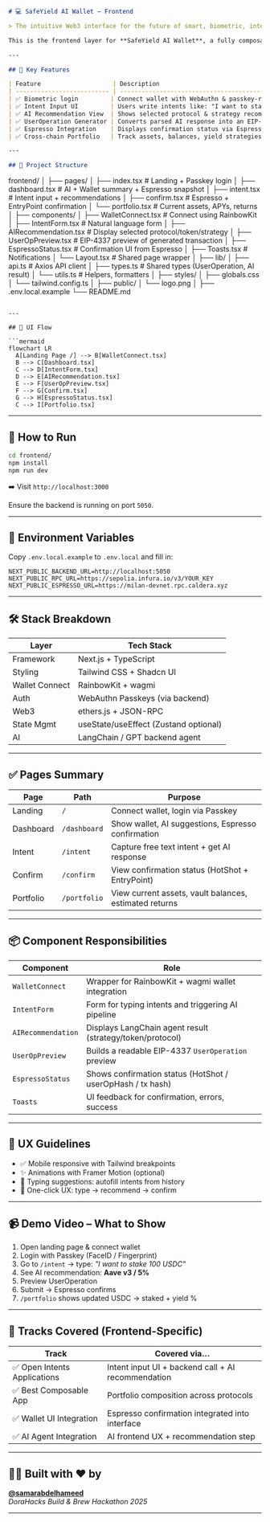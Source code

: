 ```md
# 💻 SafeYield AI Wallet – Frontend

> The intuitive Web3 interface for the future of smart, biometric, intent-based DeFi.

This is the frontend layer for **SafeYield AI Wallet**, a fully composable, EIP-4337 compatible smart wallet powered by AI agents, Espresso confirmations, and biometric authentication. Designed to win DoraHacks 🏆

---

## 🌟 Key Features

| Feature                    | Description                                                       |
| -------------------------- | ----------------------------------------------------------------- |
| ✅ Biometric login         | Connect wallet with WebAuthn & passkey-ready support              |
| ✅ Intent Input UI         | Users write intents like: "I want to stake 100 USDC on Aave"      |
| ✅ AI Recommendation View  | Shows selected protocol & strategy recommended by LangChain agent |
| ✅ UserOperation Generator | Converts parsed AI response into an EIP-4337 UserOperation        |
| ✅ Espresso Integration    | Displays confirmation status via Espresso Sequencer               |
| ✅ Cross-chain Portfolio   | Track assets, balances, yield strategies across protocols         |

---

## 📂 Project Structure
```

frontend/
│
├── pages/
│ ├── index.tsx # Landing + Passkey login
│ ├── dashboard.tsx # AI + Wallet summary + Espresso snapshot
│ ├── intent.tsx # Intent input + recommendations
│ ├── confirm.tsx # Espresso + EntryPoint confirmation
│ └── portfolio.tsx # Current assets, APYs, returns
│
├── components/
│ ├── WalletConnect.tsx # Connect using RainbowKit
│ ├── IntentForm.tsx # Natural language form
│ ├── AIRecommendation.tsx # Display selected protocol/token/strategy
│ ├── UserOpPreview.tsx # EIP-4337 preview of generated transaction
│ ├── EspressoStatus.tsx # Confirmation UI from Espresso
│ ├── Toasts.tsx # Notifications
│ └── Layout.tsx # Shared page wrapper
│
├── lib/
│ ├── api.ts # Axios API client
│ ├── types.ts # Shared types (UserOperation, AI result)
│ └── utils.ts # Helpers, formatters
│
├── styles/
│ ├── globals.css
│ └── tailwind.config.ts
│
├── public/
│ └── logo.png
│
├── .env.local.example
└── README.md

````

---

## 🧭 UI Flow

```mermaid
flowchart LR
  A[Landing Page /] --> B[WalletConnect.tsx]
  B --> C[Dashboard.tsx]
  C --> D[IntentForm.tsx]
  D --> E[AIRecommendation.tsx]
  E --> F[UserOpPreview.tsx]
  F --> G[Confirm.tsx]
  G --> H[EspressoStatus.tsx]
  C --> I[Portfolio.tsx]
````

---

## 🧪 How to Run

```bash
cd frontend/
npm install
npm run dev
```

➡️ Visit `http://localhost:3000`

Ensure the backend is running on port `5050`.

---

## 🔑 Environment Variables

Copy `.env.local.example` to `.env.local` and fill in:

```env
NEXT_PUBLIC_BACKEND_URL=http://localhost:5050
NEXT_PUBLIC_RPC_URL=https://sepolia.infura.io/v3/YOUR_KEY
NEXT_PUBLIC_ESPRESSO_URL=https://milan-devnet.rpc.caldera.xyz
```

---

## 🛠 Stack Breakdown

| Layer          | Tech Stack                            |
| -------------- | ------------------------------------- |
| Framework      | Next.js + TypeScript                  |
| Styling        | Tailwind CSS + Shadcn UI              |
| Wallet Connect | RainbowKit + wagmi                    |
| Auth           | WebAuthn Passkeys (via backend)       |
| Web3           | ethers.js + JSON-RPC                  |
| State Mgmt     | useState/useEffect (Zustand optional) |
| AI             | LangChain / GPT backend agent         |

---

## ✅ Pages Summary

| Page      | Path         | Purpose                                                |
| --------- | ------------ | ------------------------------------------------------ |
| Landing   | `/`          | Connect wallet, login via Passkey                      |
| Dashboard | `/dashboard` | Show wallet, AI suggestions, Espresso confirmation     |
| Intent    | `/intent`    | Capture free text intent + get AI response             |
| Confirm   | `/confirm`   | View confirmation status (HotShot + EntryPoint)        |
| Portfolio | `/portfolio` | View current assets, vault balances, estimated returns |

---

## 📦 Component Responsibilities

| Component          | Role                                                       |
| ------------------ | ---------------------------------------------------------- |
| `WalletConnect`    | Wrapper for RainbowKit + wagmi wallet integration          |
| `IntentForm`       | Form for typing intents and triggering AI pipeline         |
| `AIRecommendation` | Displays LangChain agent result (strategy/token/protocol)  |
| `UserOpPreview`    | Builds a readable EIP-4337 `UserOperation` preview         |
| `EspressoStatus`   | Shows confirmation status (HotShot / userOpHash / tx hash) |
| `Toasts`           | UI feedback for confirmation, errors, success              |

---

## 💎 UX Guidelines

- ✅ Mobile responsive with Tailwind breakpoints
- ✨ Animations with Framer Motion (optional)
- 🧠 Typing suggestions: autofill intents from history
- 🎯 One-click UX: type → recommend → confirm

---

## 📹 Demo Video – What to Show

1. Open landing page & connect wallet
2. Login with Passkey (FaceID / Fingerprint)
3. Go to `/intent` → type: _"I want to stake 100 USDC"_
4. See AI recommendation: **Aave v3 / 5%**
5. Preview UserOperation
6. Submit → Espresso confirms
7. `/portfolio` shows updated USDC → staked + yield %

---

## 🚀 Tracks Covered (Frontend-Specific)

| Track                        | Covered via…                                       |
| ---------------------------- | -------------------------------------------------- |
| ✅ Open Intents Applications | Intent input UI + backend call + AI recommendation |
| ✅ Best Composable App       | Portfolio composition across protocols             |
| ✅ Wallet UI Integration     | Espresso confirmation integrated into interface    |
| ✅ AI Agent Integration      | AI frontend UX + recommendation step               |

---

## 🧑‍💻 Built with ❤️ by

**[@samarabdelhameed](https://github.com/samarabdelhameed)**  
_DoraHacks Build & Brew Hackathon 2025_

---

```

```
